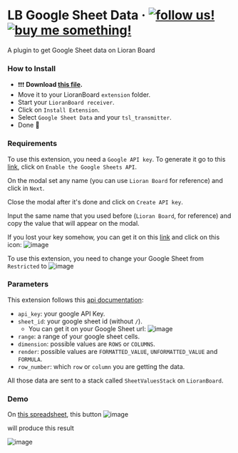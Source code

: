 # LB Google Sheet Data &middot; [![follow us!](https://img.shields.io/twitch/status/sexyguchitv?color=blueviolet&label=twitch.com%2Fsexyguchitv&logo=twitch&logoColor=white&style=for-the-badge)](https://twitch.tv/sexyguchitv) [![buy me something!](https://img.shields.io/badge/Donate-PayPal-green.svg)](https://www.paypal.com/donate?hosted_button_id=YT3SGBZ8NP6TL) 
A plugin to get Google Sheet data on Lioran Board

### How to Install
- :exclamation::exclamation::exclamation: **Download [this file](https://drive.google.com/file/d/1Q0aMc29CVsIJw1rQ0ki69BA9NEo4bjCL).**
- Move it to your LioranBoard `extension` folder.
- Start your `LioranBoard receiver`.
- Click on `Install Extension`.
- Select `Google Sheet Data` and your `tsl_transmitter`.
- Done :tada:

### Requirements
To use this extension, you need a `Google API key`. To generate it go to this [link](https://developers.google.com/sheets/api/quickstart/js), click on `Enable the Google Sheets API`.

On the modal set any name (you can use `Lioran Board` for reference) and click in `Next`.

Close the modal after it's done and click on `Create API key`.

Input the same name that you used before (`Lioran Board`, for reference) and copy the value that will appear on the modal.

If you lost your key somehow, you can get it on this [link](https://console.developers.google.com/apis/credentials) and click on this icon:
![image](https://user-images.githubusercontent.com/29884217/100128940-b0540800-2e5f-11eb-9966-83c2659ce456.png)

To use this extension, you need to change your Google Sheet from `Restricted` to
![image](https://user-images.githubusercontent.com/29884217/100136552-f4e4a100-2e69-11eb-9a4b-b6cd58098621.png)

### Parameters
This extension follows this [api documentation](https://developers.google.com/sheets/api/reference/rest/v4/spreadsheets.values/get):

- `api_key`: your google API Key.
- `sheet_id`: your google sheet id (without `/`).
  - You can get it on your Google Sheet url:
  ![image](https://user-images.githubusercontent.com/29884217/100136870-599ffb80-2e6a-11eb-84de-61e6751649d7.png)
- `range`: a range of your google sheet cells.
- `dimension`: possible values are `ROWS` or `COLUMNS`.
- `render`: possible values are `FORMATTED_VALUE`, `UNFORMATTED_VALUE` and `FORMULA`.
- `row_number`: which `row` or `column` you are getting the data.

All those data are sent to a stack called `SheetValuesStack` on `LioranBoard`.

### Demo
On [this spreadsheet](https://docs.google.com/spreadsheets/d/1bjfq4M6efTgkt4bXsQMlYLVcJtqQzCmB9XN6wdpfq4o/), this button
![image](https://user-images.githubusercontent.com/29884217/100136275-98818180-2e69-11eb-8a0f-5d8bc19d4233.png)

will produce this result

![image](https://user-images.githubusercontent.com/29884217/100136361-b6e77d00-2e69-11eb-8882-be09235e5e07.png)
